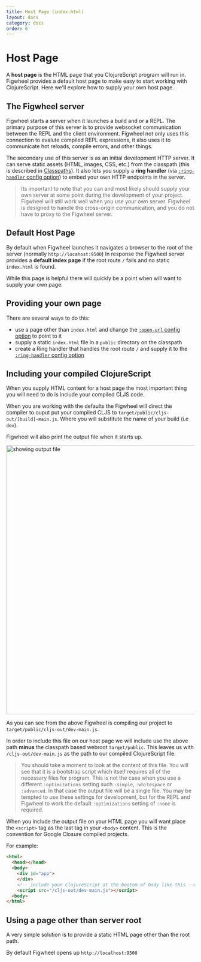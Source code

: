 ```yaml
---
title: Host Page (index.html)
layout: docs
category: docs
order: 6
---
```


# Host Page

<div class="lead-in">A <strong>host page</strong> is the HTML page
that you ClojureScript program will run in. Figwheel provides a
default host page to make easy to start working with
ClojureScript. Here we'll explore how to supply your own host
page.</div>

## The Figwheel server

Figwheel starts a server when it launches a build and or a REPL. The
primary purpose of this server is to provide websocket communication
between the REPL and the client environment. Figwheel not only uses
this connection to evalute compiled REPL expressions, it also uses it
to communicate hot reloads, compile errors, and other things.

The secondary use of this server is as an initial development HTTP
server. It can serve static assets (HTML, images, CSS, etc.) from the
classpath (this is described in
[Classpaths][classpaths-web-assets]). It also lets you supply a **ring
handler** (via [`:ring-handler` config option][ring-handler])
to embed your own HTTP endpoints in the server.

> Its important to note that you can and most likely should supply
> your own server at some point during the development of your
> project. Figwheel will still work well when you use your own
> server. Figwheel is designed to handle the cross-origin
> communication, and you do not have to proxy to the Figwheel server.

## Default Host Page

By default when Figwheel launches it navigates a browser to the root
of the server (normally `http://locahost:9500`) In response the
Figwheel server provides a **default index page** if the root route
`/` fails and no static `index.html` is found. 

While this page is helpful there will quickly be a point when will
want to supply your own page.

## Providing your own page

There are several ways to do this:

* use a page other than `index.html` and change the [`:open-url` config
  option][open-url] to point to it
* supply a static `index.html` file in a `public` directory on the
  classpath
* create a Ring handler that handles the root route `/` and supply it
  to the [`:ring-handler` config option][ring-handler]

## Including your compiled ClojureScript

When you supply HTML content for a host page the most important thing
you will need to do is include your compiled CLJS code.

When you are working with the defaults the Figwheel will direct the
compiler to ouput put your compiled CLJS to
`target/public/cljs-out/[build]-main.js`. Where you will substitute
the name of your build (i.e `dev`).

Figwheel will also print the output file when it starts up.

<img width="718" alt="showing output file" src="https://user-images.githubusercontent.com/2624/43284699-a17b215c-90ea-11e8-81c8-3f40c9f1e61c.png">

As you can see from the above Figwheel is compiling our project to
`target/public/cljs-out/dev-main.js`.

In order to include this file on our host page we will include use the
above path **minus** the classpath based webroot `target/public`. This
leaves us with `/cljs-out/dev-main.js` as the path to our compiled
ClojureScript file.

> You should take a moment to look at the content of this file. You
> will see that it is a bootstrap script which itself requires all of
> the necessary files for program.  This is not the case when you use
> a different `:optimizations` setting such `:simple`, `:whitespace`
> or `:advanced`. In that case the output file will be a single file.
> You may be tempted to use these settings for development, but for
> the REPL and Figwheel to work the default `:optimizations` setting
> of `:none` is required.

When you include the output file on your HTML page you will want place
the `<script>` tag as the last tag in your `<body>` content. This is
the convention for Google Closure compiled projects.

For example:

```html
<html>
  <head></head>
  <body>
    <div id="app">
    </div>
    <!-- include your ClojureScript at the bootom of body like this -->
    <script src="/cljs-out/dev-main.js"></script>
  <body>
</html>
```

## Using a page other than server root

A very simple solution is to provide a static HTML page other than the
root path.

By default Figwheel opens up `http://localhost:9500`




[ring-handler]: ../config-options#ring-handler
[open-url]: ../config-options#ring-handler
[classpaths-web-assets]: classpaths#using-the-classpath-to-find-web-assets


